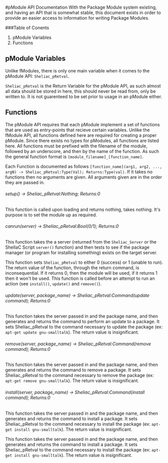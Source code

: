 #pModule API Documentation
  With the Package Module system existing, and having an API that is somewhat stable, this document exists in order to provide an easier access to information for writing Package Modules.

###Table of Conents
1. pModule Variables
2. Functions

## pModule Variables  
  Unlike fModules, there is only one main variable when it comes to the pModule API: `Sheliac_pRetval`.

`Sheliac_pRetval` is the Return Variable for the pModule API, as such almost all data should be stored in here, this should never be read from, only be written to. It is not guarenteed to be set prior to usage in an pModule either.

## Functions  
  The pModule API requires that each pModule implement a set of functions that are used as entry-points that recieve certain variables. Unlike the fModule API, all functions defined here are required for creating a proper pModule. Since there exists no types for pModules, all functions are listed here. All functions must be prefixed with the filename of the module, followed by an underscore, and then by the name of the function. As such the general function format is `[module_filename]_[function_name]`.

Each Function is documented as follows `[function_name](arg1, arg2, ..., argN) -> Sheliac_pRetval:Type(Val); Returns:Type(val)`. If it takes no functions then no arguments are given. All arguments given are in the order they are passed in.

###### setup() -> Sheliac_pRetval:Nothing; Returns:0  
This function is called upon loading and returns nothing, takes nothing. It's purpose is to set the module up as required.

###### canrun(server) -> Sheliac_pRetval:Bool(0/1); Returns:0 
This function takes the a server (returned from the `Sheliac_Server` or the ShelIaC Script `server()` function) and then tests to see if the package manager (or program for installing something) exists on the target server.

This function sets `Sheliac_pRetval` to either 0 (success) or 1 (unable to run). The return value of the function, through the return command, is inconsequential. If it returns 0, then the module will be used, if it returns 1 then it won't be used. This function is called before an attempt to run an action (see `install()`, `update()` and `remove()`).

###### update(server, package_name) -> Sheliac_pRetval:Command(update command); Returns:0  
This function takes the server passed in and the package name, and then generates and returns the command to perform an update to a package. It sets Sheliac_pRetval to the command necessary to update the package (ex: `apt-get update gnu-smalltalk`). The return value is insignificant.

###### remove(server, package_name) -> Sheliac_pRetval:Command(remove command); Returns:0  
This function takes the server passed in and the package name, and then generates and returns the command to remove a package. It sets Sheliac_pRetval to the command necessary to remove the package (ex: `apt-get remove gnu-smalltalk`). The return value is insignificant.

###### install(server, package_name) -> Sheliac_pRetval:Command(install command); Returns:0  
This function takes the server passed in and the package name, and then generates and returns the command to install a package. It sets Sheliac_pRetval to the command necessary to install the package (ex: `apt-get install gnu-smalltalk`). The return value is insignificant.

This function takes the server passed in and the package name, and then generates and returns the command to install a package. It sets Sheliac_pRetval to the command necessary to install the package (ex: `apt-get install gnu-smalltalk`). The return value is insignificant.
